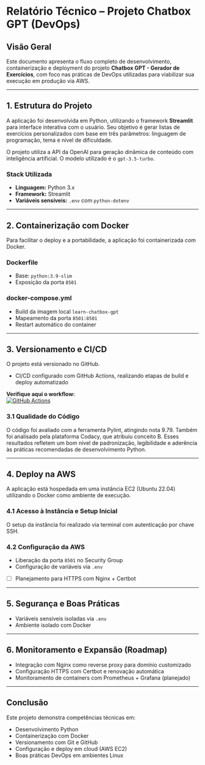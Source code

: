 # Relatório Técnico – Projeto Chatbox GPT (DevOps)

## Visão Geral

Este documento apresenta o fluxo completo de desenvolvimento, containerização e deployment do projeto **Chatbox GPT - Gerador de Exercícios**, com foco nas práticas de DevOps utilizadas para viabilizar sua execução em produção via AWS.

---

## 1. Estrutura do Projeto

A aplicação foi desenvolvida em Python, utilizando o framework **Streamlit** para interface interativa com o usuário. Seu objetivo é gerar listas de exercícios personalizados com base em três parâmetros: linguagem de programação, tema e nível de dificuldade.

O projeto utiliza a API da OpenAI para geração dinâmica de conteúdo com inteligência artificial. O modelo utilizado é o `gpt-3.5-turbo`.

### Stack Utilizada
- **Linguagem:** Python 3.x
- **Framework:** Streamlit
- **Variáveis sensíveis:** `.env` com `python-dotenv`

---

## 2. Containerização com Docker

Para facilitar o deploy e a portabilidade, a aplicação foi containerizada com Docker.

### Dockerfile
- Base: `python:3.9-slim`
- Exposição da porta `8501`

### docker-compose.yml
- Build da imagem local `learn-chatbox-gpt`
- Mapeamento da porta `8501:8501`
- Restart automático do container

---

## 3. Versionamento e CI/CD

O projeto está versionado no GitHub.
- CI/CD configurado com GitHub Actions, realizando etapas de build e deploy automatizado

**Verifique aqui o workflow:**  
[![GitHub Actions](https://img.shields.io/badge/github%20actions-%23232E1E5.svg?style=for-the-badge&logo=githubactions&logoColor=white)](https://github.com/92username/learn-chatbox-gpt/actions/workflows/main.yml)


### 3.1 Qualidade do Código

O código foi avaliado com a ferramenta Pylint, atingindo nota 9.79. Também foi analisado pela plataforma Codacy, que atribuiu conceito B. Esses resultados refletem um bom nível de padronização, legibilidade e aderência às práticas recomendadas de desenvolvimento Python.

---

## 4. Deploy na AWS

A aplicação está hospedada em uma instância EC2 (Ubuntu 22.04) utilizando o Docker como ambiente de execução.

### 4.1 Acesso à Instância e Setup Inicial

O setup da instância foi realizado via terminal com autenticação por chave SSH.

### 4.2 Configuração da AWS
- Liberação da porta `8501` no Security Group
- Configuração de variáveis via `.env`
- [ ] Planejamento para HTTPS com Nginx + Certbot

---

## 5. Segurança e Boas Práticas

- Variáveis sensíveis isoladas via `.env`
- Ambiente isolado com Docker
---

## 6. Monitoramento e Expansão (Roadmap)

- Integração com Nginx como reverse proxy para domínio customizado
- Configuração HTTPS com Certbot e renovação automática
- Monitoramento de containers com Prometheus + Grafana (planejado)
---

## Conclusão

Este projeto demonstra competências técnicas em:
- Desenvolvimento Python
- Containerização com Docker
- Versionamento com Git e GitHub
- Configuração e deploy em cloud (AWS EC2)
- Boas práticas DevOps em ambientes Linux
